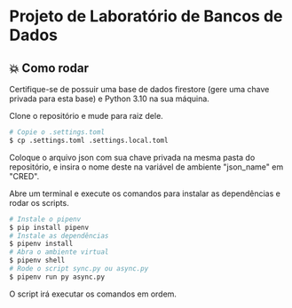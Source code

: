 # Projeto de Laboratório de Bancos de Dados 
## :boom: Como rodar

Certifique-se de possuir uma base de dados firestore (gere uma chave privada para esta base) e Python 3.10 na sua máquina. 

Clone o repositório e mude para raiz dele.

```sh
# Copie o .settings.toml
$ cp .settings.toml .settings.local.toml

```
Coloque o arquivo json com sua chave privada na mesma pasta do repositório, e insira o nome deste na variável de ambiente "json_name" em "CRED".

Abre um terminal e execute os comandos para instalar as dependências e rodar os scripts.

```sh
# Instale o pipenv
$ pip install pipenv
# Instale as dependências
$ pipenv install
# Abra o ambiente virtual
$ pipenv shell
# Rode o script sync.py ou async.py
$ pipenv run py async.py
```

O script irá executar os comandos em ordem.
